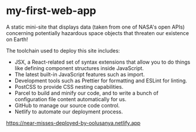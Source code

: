 # my-first-web-app
A static mini-site that displays data (taken from one of NASA's open APIs) concerning potentially hazardous space objects that threaten our existence on Earth!

The toolchain used to deploy this site includes:
 - JSX, a React-related set of syntax extensions that allow you to do things like defining component structures inside JavaScript.
 - The latest built-in JavaScript features such as import.
 - Development tools such as Prettier for formatting and ESLint for linting.
 - PostCSS to provide CSS nesting capabilities.
 - Parcel to build and minify our code, and to write a bunch of configuration file content automatically for us.
 - GitHub to manage our source code control.
 - Netlify to automate our deployment process.

https://near-misses-deployed-by-oolusanya.netlify.app

